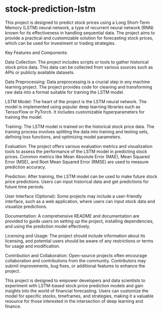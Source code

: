 # stock-prediction-lstm
This project is designed to predict stock prices using a Long Short-Term Memory (LSTM) neural network, a type of recurrent neural network (RNN) known for its effectiveness in handling sequential data. The project aims to provide a practical and customizable solution for forecasting stock prices, which can be used for investment or trading strategies.

Key Features and Components:

Data Collection: The project includes scripts or tools to gather historical stock price data. This data can be collected from various sources such as APIs or publicly available datasets.

Data Preprocessing: Data preprocessing is a crucial step in any machine learning project. The project provides code for cleaning and transforming raw data into a format suitable for training the LSTM model.

LSTM Model: The heart of the project is the LSTM neural network. The model is implemented using popular deep learning libraries such as TensorFlow or PyTorch. It includes customizable hyperparameters for training the model.

Training: The LSTM model is trained on the historical stock price data. The training process involves splitting the data into training and testing sets, defining loss functions, and optimizing model parameters.

Evaluation: The project offers various evaluation metrics and visualization tools to assess the performance of the LSTM model in predicting stock prices. Common metrics like Mean Absolute Error (MAE), Mean Squared Error (MSE), and Root Mean Squared Error (RMSE) are used to measure prediction accuracy.

Prediction: After training, the LSTM model can be used to make future stock price predictions. Users can input historical data and get predictions for future time periods.

User Interface (Optional): Some projects may include a user-friendly interface, such as a web application, where users can input stock data and visualize predictions.

Documentation: A comprehensive README and documentation are provided to guide users on setting up the project, installing dependencies, and using the prediction model effectively.

Licensing and Usage: The project should include information about its licensing, and potential users should be aware of any restrictions or terms for usage and modification.

Contribution and Collaboration: Open-source projects often encourage collaboration and contributions from the community. Contributors may submit improvements, bug fixes, or additional features to enhance the project.

This project is designed to empower developers and data scientists to experiment with LSTM-based stock price prediction models and gain insights into the world of financial forecasting. Users can customize the model for specific stocks, timeframes, and strategies, making it a valuable resource for those interested in the intersection of deep learning and finance.
